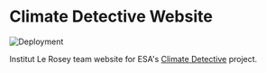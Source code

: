 # Climate Detective Website

![Deployment](https://github.com/lucastheliu/climate/actions/workflows/deploy.yml/badge.svg)

Institut Le Rosey team website for ESA's [Climate Detective](https://climatedetectives.esa.int) project.
